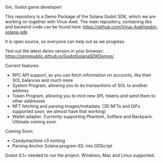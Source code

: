 Gm, Godot game developer!

This repository is a Demo Package of the Solana Godot SDK, which we are working on together with Virus-Axel.
The main repository, containing libs and backend code can be found here: https://github.com/Virus-Axel/godot-solana-sdk 

It is open source, so everyone can help out as we progress.

Test out the latest demo version in your browser: https://zenrepublic.github.io/GodotSolanaSDKDemos/

Current features:
- RPC API support, so you can fetch information on accounts, like their SOL balances and much more
- System Program, allowing you to do transactions of SOL to another address
- Token Program, allowing you to mint new SPL tokens and send them to other addresses
- NFT fetching and parsing images/metadata. (3D NFTs and GIFs supported soon, we almost have that working)
- Wallet adapter. Currently supporting Phantom, Solflare and Backpack. Ultimate coming soon

Coming Soon:
- Candymachine v3 minting
- Parsing Anchor Solana program IDL into GDScript

Godot 4.1+ needed to run the project. Windows, Mac and Linux supported.

